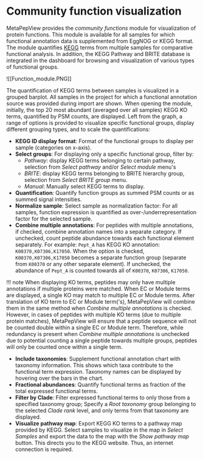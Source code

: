 # Community function visualization

MetaPepView provides the *community functions* module for visualization of protein functions. This module is available for all samples for which functional annotation data is supplemented from EggNOG or KEGG format. The module quantifies [KEGG](https://www.kegg.jp/) terms from multiple samples for comparative functional analysis. In addition, the KEGG Pathway and BRITE database is integrated in the dashboard for browsing and visualization of various types of functional groups.

![[Function_module.PNG]]

The quantification of KEGG terms between samples is visualized in a grouped barplot. All samples in the project for which a functional annotation source was provided during import are shown. When opening the module, initially, the top 20 most abundant (averaged over all samples) KEGG KO terms, quantified by PSM counts, are displayed. Left from the graph, a range of options is provided to visualize specific functional groups, display different grouping types, and to scale the quantifications:

- **KEGG ID display format**: Format of the functional groups to display per sample (categories on x-axis).
- **Select groups**: For displaying only a specific functional group, filter by:
	- *Pathway*: display KEGG terms belonging to certain pathway, selection from *Select pathway* and/or *Select module* menu's
	- *BRITE*: display KEGG terms belonging to BRITE hierarchy group, selection from *Select BRITE group* menu.
	- *Manual*: Manually select KEGG terms to display.
- **Quantification**: Quantify function groups as summed PSM counts or as summed signal intensities.
- **Normalize sample**: Select sample as normalization factor: For all samples, function expression is quantified as over-/underrepresentation factor for the selected sample.
- **Combine multiple annotations**: For peptides with multiple annotations, if checked, combine annotation names into a separate category. If unchecked, count peptide abundance towards each functional element separately. For example: `Pept_A` has KEGG KO annotation: `K00370,K07306,K17050`. When the option is checked, `K00370,K07306,K17050` becomes a separate function group (separate from `K00370` or any other separate element). If unchecked, the abundance of `Pept_A` is counted towards all of `K00370`, `K07306`, `K17050`.

!!! note
	When displaying KO terms, peptides may only have multiple annotations if multiple proteins were matched. When EC or Module terms are displayed, a single KO may match to multiple EC or Module terms. After translation of KO term to EC or Module term('s), MetaPepView will combine them in the same method when *Combine multiple annotations* is checked. However, in cases of peptides with multiple KO terms (due to multiple protein matches), MetaPepView will ensure that a peptide sequence will not be counted double within a single EC or Module term.
	Therefore, while redundancy is present when *Combine multiple annotations* is unchecked due to potential counting a single peptide towards multiple groups, peptides will only be counted once within a single term.

- **Include taxonomies**: Supplement functional annotation chart with taxonomy information. This shows which taxa contribute to the functional term expression. Taxonomy names can be displayed by hovering over the bars in the chart.
- **Fractional abundances**: Quantify functional terms as fraction of the total expressed functional terms.
- **Filter by Clade**: Filter expressed functional terms to only those from a specified taxonomy group; Specify a *Root taxonomy* group belonging to the selected *Clade rank* level, and only terms from that taxonomy are displayed.
- **Visualize pathway map**: Export KEGG KO terms to a pathway map provided by KEGG. Select samples to visualize in the map in *Select Samples* and export the data to the map with the *Show pathway map* button. This directs you to the KEGG website. Thus, an internet connection is required.
